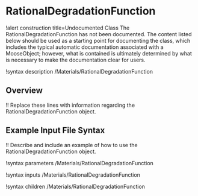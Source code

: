# RationalDegradationFunction

!alert construction title=Undocumented Class
The RationalDegradationFunction has not been documented. The content listed below should be used as a starting point for
documenting the class, which includes the typical automatic documentation associated with a
MooseObject; however, what is contained is ultimately determined by what is necessary to make the
documentation clear for users.

!syntax description /Materials/RationalDegradationFunction

## Overview

!! Replace these lines with information regarding the RationalDegradationFunction object.

## Example Input File Syntax

!! Describe and include an example of how to use the RationalDegradationFunction object.

!syntax parameters /Materials/RationalDegradationFunction

!syntax inputs /Materials/RationalDegradationFunction

!syntax children /Materials/RationalDegradationFunction
